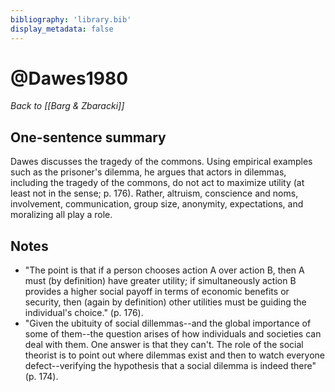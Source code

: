 ```yaml
---
bibliography: 'library.bib'
display_metadata: false
---
```


# @Dawes1980

_Back to [[Barg & Zbaracki]]_

## One-sentence summary

Dawes discusses the tragedy of the commons. Using empirical examples such as the prisoner's dilemma, he argues that actors in dilemmas, including the tragedy of the commons, do not act to maximize utility (at least not in the sense; p. 176). Rather, altruism, conscience and noms, involvement, communication, group size, anonymity, expectations, and moralizing all play a role.

## Notes

* "The point is that if a person chooses action A over action B, then A must (by definition) have greater utility; if simultaneously action B provides a higher social payoff in terms of economic benefits or security, then (again by definition) other utilities must be guiding the individual's choice." (p. 176).
* "Given the ubituity of social dillemmas--and the global importance of some of them--the question arises of how individuals and societies can deal with them. One answer is that they can't. The role of the social theorist is to point out where dilemmas exist and then to watch everyone defect--verifying the hypothesis that a social dilemma is indeed there" (p. 174).